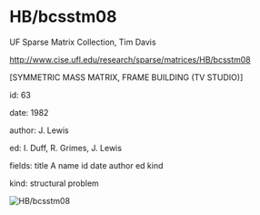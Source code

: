# HB/bcsstm08

 UF Sparse Matrix Collection, Tim Davis

 http://www.cise.ufl.edu/research/sparse/matrices/HB/bcsstm08

 [SYMMETRIC MASS MATRIX, FRAME BUILDING (TV STUDIO)]

 id: 63

 date: 1982

 author: J. Lewis

 ed: I. Duff, R. Grimes, J. Lewis

 fields: title A name id date author ed kind

 kind: structural problem

![HB/bcsstm08](http://yifanhu.net/GALLERY/GRAPHS/GIF_SMALL/HB@bcsstm08.gif)
